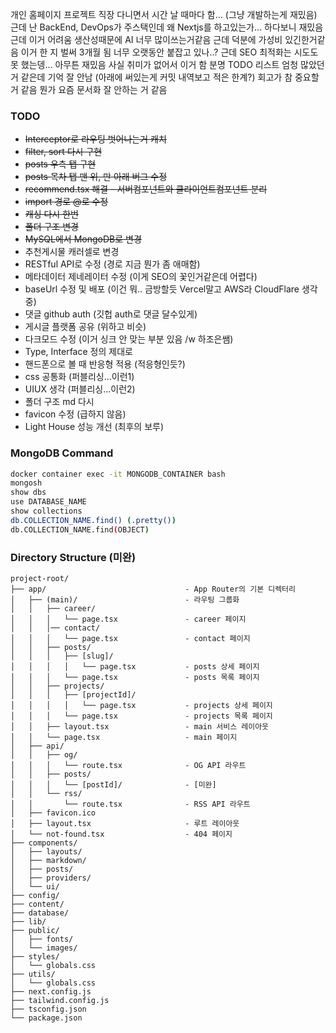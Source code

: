 개인 홈페이지 프로젝트
직장 다니면서 시간 날 때마다 함... (그냥 개발하는게 재밌음)
근데 난 BackEnd, DevOps가 주스택인데 왜 Nextjs를 하고있는가...
하다보니 재밌음
근데 이거 어려움
생산성때문에 AI 너무 많이쓰는거같음
근데 덕분에 가성비 있긴한거같음
이거 한 지 벌써 3개월 됨
너무 오랫동안 붙잡고 있나..?
근데 SEO 최적화는 시도도 못 했는뎅...
아무튼 재밌음
사실 취미가 없어서 이거 함
분명 TODO 리스트 엄청 많았던 거 같은데 기억 잘 안남 (아래에 써있는게 커밋 내역보고 적은 한계?)
회고가 참 중요할 거 같음
뭔가 요즘 문서화 잘 안하는 거 같음

### TODO

- ~~Interceptor로 라우팅 벗어나는거 캐치~~
- ~~filter, sort 다시 구현~~
- ~~posts 우측 탭 구현~~
- ~~posts 목차 탭 맨 위, 만 아래 버그 수정~~
- ~~recommend.tsx 해결 - 서버컴포넌트와 클라이언트컴포넌트 분리~~
- ~~import 경로 @로 수정~~
- ~~캐싱 다시 한번~~
- ~~폴더 구조 변경~~
- ~~MySQL에서 MongoDB로 변경~~
- 추천게시물 캐러셀로 변경
- RESTful API로 수정 (경로 지금 뭔가 좀 애매함)
- 메타데이터 제네레이터 수정 (이게 SEO의 꽃인거같은데 어렵다)
- baseUrl 수정 및 배포 (이건 뭐.. 금방할듯 Vercel말고 AWS라 CloudFlare 생각 중)
- 댓글 github auth (깃헙 auth로 댓글 달수있게)
- 게시글 플랫폼 공유 (위하고 비슷)
- 다크모드 수정 (이거 싱크 안 맞는 부분 있음 /w 하조은쌤)
- Type, Interface 정의 제대로
- 핸드폰으로 볼 때 반응형 적용 (적응형인듯?)
- css 공통화 (퍼블리싱...이런1)
- UIUX 생각 (퍼블리싱...이런2)
- 폴더 구조 md 다시
- favicon 수정 (급하지 않음)
- Light House 성능 개선 (최후의 보루)

### MongoDB Command

```sh
docker container exec -it MONGODB_CONTAINER bash
mongosh
show dbs
use DATABASE_NAME
show collections
db.COLLECTION_NAME.find() (.pretty())
db.COLLECTION_NAME.find(OBJECT)
```

### Directory Structure (미완)

```PlainText
project-root/
├── app/                               - App Router의 기본 디렉터리
│   ├── (main)/                        - 라우팅 그룹화
│   │   ├── career/
│   │   │   └── page.tsx               - career 페이지
│   │   │── contact/
│   │   │   └── page.tsx               - contact 페이지
│   │   ├── posts/
│   │   │   ├── [slug]/
│   │   │   │   └── page.tsx           - posts 상세 페이지
│   │   │   └── page.tsx               - posts 목록 페이지
│   │   ├── projects/
│   │   │   ├── [projectId]/
│   │   │   │   └── page.tsx           - projects 상세 페이지
│   │   │   └── page.tsx               - projects 목록 페이지
│   │   ├── layout.tsx                 - main 서비스 레이아웃
│   │   └── page.tsx                   - main 페이지
│   ├── api/
│   │   ├── og/
│   │   │   └── route.tsx              - OG API 라우트
│   │   ├── posts/
│   │   │   └── [postId]/              - [미완]
│   │   └── rss/
│   │       └── route.tsx              - RSS API 라우트
│   ├── favicon.ico
│   ├── layout.tsx                     - 루트 레이아웃
│   └── not-found.tsx                  - 404 페이지
├── components/             
│   ├── layouts/               
│   ├── markdown/           
│   ├── posts/              
│   ├── providers/             
│   └── ui/                
├── config/                
├── content/                
├── database/            
├── lib/                 
├── public/              
│   ├── fonts/
│   └── images/
├── styles/              
│   └── globals.css
├── utils/              
│   └── globals.css
├── next.config.js        
├── tailwind.config.js     
├── tsconfig.json          
└── package.json
```

